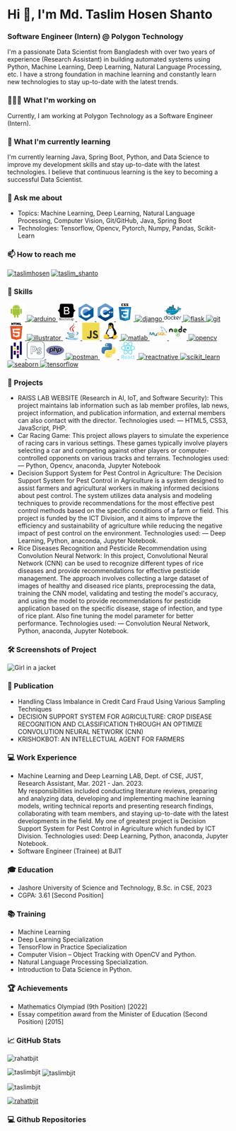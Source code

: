 <h1 align="left">Hi 👋, I'm Md. Taslim Hosen Shanto</h1>
<h3 align="left">Software Engineer (Intern) @ Polygon Technology </h3>

<p> I'm a passionate Data Scientist from Bangladesh with over two years of experience (Research Assistant) in building automated systems using Python, Machine Learning, Deep Learning, Natural Language Processing, etc. I have a strong foundation in machine learning and constantly learn new technologies to stay up-to-date with the latest trends.</p>

<h3 align = "left"> 👨🏽‍💻 What I'm working on </h3>

<p>Currently, I am working at Polygon Technology as a Software Engineer (Intern).</p>

<h3 align = "left"> 🧠 What I'm currently learning </h3>

<p>I'm currently learning Java, Spring Boot, Python, and Data Science to improve my development skills and stay up-to-date with the latest technologies. I believe that continuous learning is the key to becoming a successful Data Scientist.</p>

<h3 align = "left"> 💬 Ask me about </h3>

<ul>
  <li>Topics: Machine Learning, Deep Learning, Natural Language Processing, Computer Vision, Git/GitHub, Java, Spring Boot</li>
  <li>Technologies: Tensorflow, Opencv, Pytorch, Numpy, Pandas, Scikit-Learn</li>
</ul>



<h3 align="left">📫 How to reach me</h3>
<p align="left">

<a href="https://linkedin.com/in/taslimhosen" target="blank"><img align="center" src="https://raw.githubusercontent.com/rahuldkjain/github-profile-readme-generator/master/src/images/icons/Social/linked-in-alt.svg" alt="taslimhosen" height="30" width="40" /></a>
<a href="https://twitter.com/taslim_shanto" target="blank"><img align="center" src="https://raw.githubusercontent.com/rahuldkjain/github-profile-readme-generator/master/src/images/icons/Social/twitter.svg" alt="taslim_shanto" height="30" width="40" /></a>

<h3 align="left">🚀 Skills</h3>
<p align="left"> <a href="https://developer.android.com" target="_blank" rel="noreferrer"> <img src="https://raw.githubusercontent.com/devicons/devicon/master/icons/android/android-original-wordmark.svg" alt="android" width="40" height="40"/> </a> <a href="https://www.arduino.cc/" target="_blank" rel="noreferrer"> <img src="https://cdn.worldvectorlogo.com/logos/arduino-1.svg" alt="arduino" width="40" height="40"/> </a> <a href="https://getbootstrap.com" target="_blank" rel="noreferrer"> <img src="https://raw.githubusercontent.com/devicons/devicon/master/icons/bootstrap/bootstrap-plain-wordmark.svg" alt="bootstrap" width="40" height="40"/> </a> <a href="https://www.cprogramming.com/" target="_blank" rel="noreferrer"> <img src="https://raw.githubusercontent.com/devicons/devicon/master/icons/c/c-original.svg" alt="c" width="40" height="40"/> </a> <a href="https://www.w3schools.com/cpp/" target="_blank" rel="noreferrer"> <img src="https://raw.githubusercontent.com/devicons/devicon/master/icons/cplusplus/cplusplus-original.svg" alt="cplusplus" width="40" height="40"/> </a> <a href="https://www.w3schools.com/css/" target="_blank" rel="noreferrer"> <img src="https://raw.githubusercontent.com/devicons/devicon/master/icons/css3/css3-original-wordmark.svg" alt="css3" width="40" height="40"/> </a> <a href="https://www.djangoproject.com/" target="_blank" rel="noreferrer"> <img src="https://cdn.worldvectorlogo.com/logos/django.svg" alt="django" width="40" height="40"/> </a> <a href="https://www.docker.com/" target="_blank" rel="noreferrer"> <img src="https://raw.githubusercontent.com/devicons/devicon/master/icons/docker/docker-original-wordmark.svg" alt="docker" width="40" height="40"/> </a> <a href="https://flask.palletsprojects.com/" target="_blank" rel="noreferrer"> <img src="https://www.vectorlogo.zone/logos/pocoo_flask/pocoo_flask-icon.svg" alt="flask" width="40" height="40"/> </a> <a href="https://git-scm.com/" target="_blank" rel="noreferrer"> <img src="https://www.vectorlogo.zone/logos/git-scm/git-scm-icon.svg" alt="git" width="40" height="40"/> </a> <a href="https://www.w3.org/html/" target="_blank" rel="noreferrer"> <img src="https://raw.githubusercontent.com/devicons/devicon/master/icons/html5/html5-original-wordmark.svg" alt="html5" width="40" height="40"/> </a> <a href="https://www.adobe.com/in/products/illustrator.html" target="_blank" rel="noreferrer"> <img src="https://www.vectorlogo.zone/logos/adobe_illustrator/adobe_illustrator-icon.svg" alt="illustrator" width="40" height="40"/> </a> <a href="https://www.java.com" target="_blank" rel="noreferrer"> <img src="https://raw.githubusercontent.com/devicons/devicon/master/icons/java/java-original.svg" alt="java" width="40" height="40"/> </a> <a href="https://developer.mozilla.org/en-US/docs/Web/JavaScript" target="_blank" rel="noreferrer"> <img src="https://raw.githubusercontent.com/devicons/devicon/master/icons/javascript/javascript-original.svg" alt="javascript" width="40" height="40"/> </a> <a href="https://www.linux.org/" target="_blank" rel="noreferrer"> <img src="https://raw.githubusercontent.com/devicons/devicon/master/icons/linux/linux-original.svg" alt="linux" width="40" height="40"/> </a> <a href="https://www.mathworks.com/" target="_blank" rel="noreferrer"> <img src="https://upload.wikimedia.org/wikipedia/commons/2/21/Matlab_Logo.png" alt="matlab" width="40" height="40"/> </a> <a href="https://www.mysql.com/" target="_blank" rel="noreferrer"> <img src="https://raw.githubusercontent.com/devicons/devicon/master/icons/mysql/mysql-original-wordmark.svg" alt="mysql" width="40" height="40"/> </a> <a href="https://nodejs.org" target="_blank" rel="noreferrer"> <img src="https://raw.githubusercontent.com/devicons/devicon/master/icons/nodejs/nodejs-original-wordmark.svg" alt="nodejs" width="40" height="40"/> </a> <a href="https://opencv.org/" target="_blank" rel="noreferrer"> <img src="https://www.vectorlogo.zone/logos/opencv/opencv-icon.svg" alt="opencv" width="40" height="40"/> </a> <a href="https://pandas.pydata.org/" target="_blank" rel="noreferrer"> <img src="https://raw.githubusercontent.com/devicons/devicon/2ae2a900d2f041da66e950e4d48052658d850630/icons/pandas/pandas-original.svg" alt="pandas" width="40" height="40"/> </a> <a href="https://www.photoshop.com/en" target="_blank" rel="noreferrer"> <img src="https://raw.githubusercontent.com/devicons/devicon/master/icons/photoshop/photoshop-line.svg" alt="photoshop" width="40" height="40"/> </a> <a href="https://www.php.net" target="_blank" rel="noreferrer"> <img src="https://raw.githubusercontent.com/devicons/devicon/master/icons/php/php-original.svg" alt="php" width="40" height="40"/> </a> <a href="https://postman.com" target="_blank" rel="noreferrer"> <img src="https://www.vectorlogo.zone/logos/getpostman/getpostman-icon.svg" alt="postman" width="40" height="40"/> </a> <a href="https://www.python.org" target="_blank" rel="noreferrer"> <img src="https://raw.githubusercontent.com/devicons/devicon/master/icons/python/python-original.svg" alt="python" width="40" height="40"/> </a> <a href="https://reactjs.org/" target="_blank" rel="noreferrer"> <img src="https://raw.githubusercontent.com/devicons/devicon/master/icons/react/react-original-wordmark.svg" alt="react" width="40" height="40"/> </a> <a href="https://reactnative.dev/" target="_blank" rel="noreferrer"> <img src="https://reactnative.dev/img/header_logo.svg" alt="reactnative" width="40" height="40"/> </a> <a href="https://scikit-learn.org/" target="_blank" rel="noreferrer"> <img src="https://upload.wikimedia.org/wikipedia/commons/0/05/Scikit_learn_logo_small.svg" alt="scikit_learn" width="40" height="40"/> </a> <a href="https://seaborn.pydata.org/" target="_blank" rel="noreferrer"> <img src="https://seaborn.pydata.org/_images/logo-mark-lightbg.svg" alt="seaborn" width="40" height="40"/> </a> <a href="https://www.tensorflow.org" target="_blank" rel="noreferrer"> <img src="https://www.vectorlogo.zone/logos/tensorflow/tensorflow-icon.svg" alt="tensorflow" width="40" height="40"/> </a> </p>

<h3 align="left">🌟 Projects</h3>

<ul>
  <li> RAISS LAB WEBSITE (Research in AI, IoT, and Software Security): This project maintains lab information such as lab member profiles, lab news,
  project information, and publication information, and external members can also contact with the director. Technologies used: — HTML5, CSS3, JavaScript, PHP.</li>
  <li>Car Racing Game: This project allows players to simulate the experience of racing cars in various settings. These games typically involve players selecting a car   and competing against other players or computer-controlled opponents on various tracks and terrains. Technologies used: — Python, Opencv, anaconda, Jupyter Notebook   </li>
  <li>Decision Support System for Pest Control in Agriculture: The Decision Support System for Pest Control in Agriculture is a system designed to assist farmers and   
  agricultural workers in making informed decisions about pest control. The system utilizes data analysis and modeling techniques to provide recommendations for the 
  most effective pest control methods based on the specific conditions of a farm or field. This project is funded by the ICT Division, and it aims to improve the 
  efficiency and sustainability of agriculture while reducing the negative impact of pest control on the environment. Technologies used: — Deep Learning, Python, 
  anaconda, Jupyter Notebook.</li>

  <li> Rice Diseases Recognition and Pesticide Recommendation using Convolution Neural Network: In this project, Convolutional Neural Network (CNN) can be used to  
  recognize different types of rice diseases and provide recommendations for effective pesticide management. The approach involves collecting a large dataset of images 
  of healthy and diseased rice plants, preprocessing the data, training the CNN model, validating and testing the model's accuracy, and using the model to provide 
  recommendations for pesticide application based on the specific disease, stage of infection, and type of rice plant. Also fine tuning the model parameter for better 
  performance. Technologies used: — Convolution Neural Network, Python, anaconda, Jupyter Notebook.</li>
</ul>

<h3 align="left">🛠️ Screenshots of Project</h3>

<img src="https://drive.google.com/file/d/1m8bNxDscHxGLpwl9zjGGGhx3uD4SVkCW/view?usp=sharing" alt="Girl in a jacket" width="500" height="600">

<h3 align="left">🌟 Publication</h3>
<ul>
  <li> Handling Class Imbalance in Credit Card Fraud Using Various Sampling Techniques </li>
  <li> DECISION SUPPORT SYSTEM FOR AGRICULTURE: CROP DISEASE RECOGNITION AND CLASSIFICATION THROUGH AN OPTIMIZE CONVOLUTION NEURAL NETWORK (CNN) </li>
  <li> KRISHOKBOT: AN INTELLECTUAL AGENT FOR FARMERS </li>
  
</ul>

<h3 align="left">💻 Work Experience</h3>
<ul>
  <li> Machine Learning and Deep Learning LAB, Dept. of CSE, JUST, Research Assistant, Mar. 2021 - Jan. 2023. <br>
My responsibilities included conducting literature reviews, preparing and analyzing data, developing and implementing machine learning models, writing technical reports and presenting research findings, collaborating with team members, and staying up-to-date with the latest developments in the field. My one of greatest project is Decision Support System for Pest Control in Agriculture which funded by ICT Division. Technologies used: Deep Learning, Python, anaconda, Jupyter Notebook.</li>
  <li>Software Engineer (Trainee) at BJIT</li>
</ul>

<h3 align="left">🎓 Education</h3>
<ul>
  <li> Jashore University of Science and Technology, B.Sc. in CSE, 2023 </li>
   <li> CGPA: 3.61 [Second Position]</li>
</ul>

<h3 align="left">📚 Training</h3>
<ul>
  <li> Machine Learning </li>
  <li> Deep Learning Specialization </li>
  <li> TensorFlow in Practice Specialization </li>
  <li> Computer Vision – Object Tracking with OpenCV and Python. </li>
  <li> Natural Language Processing Specialization. </li>
  <li> Introduction to Data Science in Python. </li>
</ul>

<h3 align="left">🏆 Achievements</h3>
<ul>
  <li> Mathematics Olympiad (9th Position) [2022] </li>
  <li> Essay competition award from the Minister of Education (Second Position) [2015] </li>
</ul>

<h3 align="left">📈 GitHub Stats</h3>
<p align="left"> <img src="https://komarev.com/ghpvc/?username=rahatbjit&label=Profile%20views&color=0e75b6&style=flat" alt="rahatbjit" /> </p>


<p><img align="left" src="https://github-readme-stats.vercel.app/api/top-langs?username=taslimbjit&show_icons=true&locale=en&layout=compact" alt="taslimbjit" /></p>

<p>&nbsp;<img align="center" src="https://github-readme-stats.vercel.app/api?username=taslimbjit&show_icons=true&locale=en" alt="taslimbjit" /></p>

<p><img align="center" src="https://github-readme-streak-stats.herokuapp.com/?user=taslimbjit&" alt="taslimbjit" /></p>
<p align="left"> <a href="https://github.com/ryo-ma/github-profile-trophy"><img src="https://github-profile-trophy.vercel.app/?username=rahatbjit" alt="rahatbjit" /></a> </p>



<h3 align="left">💻 Github Repositories</h3>
